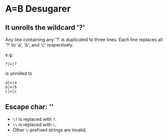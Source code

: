 # A=B Desugarer
## It unrolls the wildcard '?'
Any line containing any '?' is duplicated to three lines. Each line replaces all '?' to 'a', 'b', and 'c' respectively.  

e.g.  
```
?|=|?
```
is unrolled to  
```
a|=|a
b|=|b
c|=|c
```

## Escape char: '\'
- `\?` is replaced with `?`.  
- `\\` is replaced with `\`.  
- Other `\`-prefixed strings are invalid.
